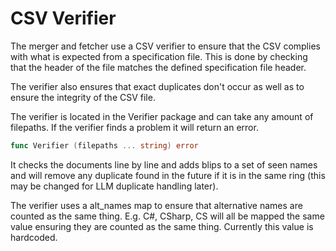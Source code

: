 # CSV Verifier
The merger and fetcher use a CSV verifier to ensure that the CSV complies with what is expected from a specification file. This is done by checking that the header of the file matches the defined specification file header. 

The verifier also ensures that exact duplicates don't occur as well as to ensure the integrity of the CSV file.

The verifier is located in the Verifier package and can take any amount of filepaths. If the verifier finds a problem it will return an error. 
```go
func Verifier (filepaths ... string) error 
```
It checks the documents line by line and adds blips to a set of seen names and will remove any duplicate found in the future if it is in the same ring (this may be changed for LLM duplicate handling later). 

The verifier uses a alt_names map to ensure that alternative names are counted as the same thing. E.g. C#, CSharp, CS will all be mapped the same value ensuring they are counted as the same thing. Currently this value is hardcoded.
